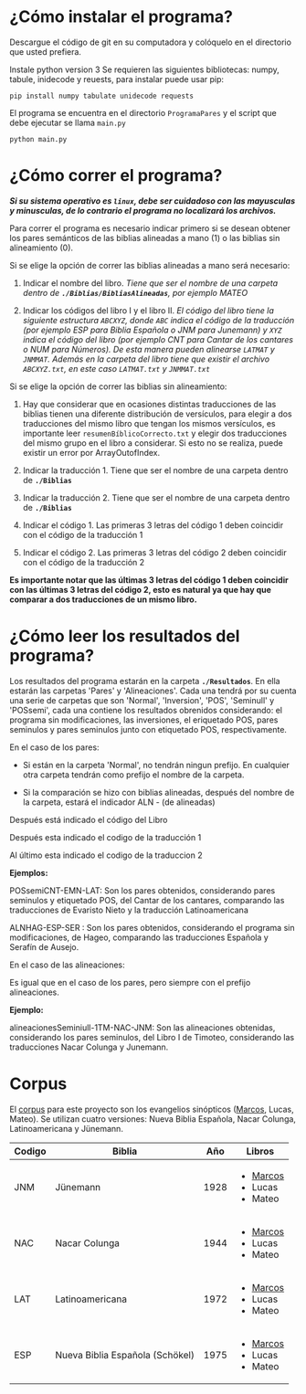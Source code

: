 # ¿Cómo instalar el programa?
Descargue el código de git en su computadora y colóquelo en el directorio que usted prefiera.

Instale python version 3
Se requieren las siguientes bibliotecas: numpy, tabule, inidecode y reuests, para instalar puede usar pip:

`pip install numpy tabulate unidecode requests`

El programa se encuentra en el directorio `ProgramaPares` y el script que debe ejecutar se llama `main.py`

`python main.py`

# ¿Cómo correr el programa?

***Si su sistema operativo es `linux`, debe ser cuidadoso con las mayusculas y minusculas, de lo contrario el programa no localizará los archivos.***

Para correr el programa es necesario indicar primero si se desean obtener los pares semánticos de las biblias alineadas a mano (1) o las biblias sin alineamiento (0). 

Si se elige la opción de correr las biblias alineadas a mano será necesario:

   1. Indicar el nombre del libro. *Tiene que ser el nombre de una carpeta dentro de **`./Biblias/BibliasAlineadas`**, por ejemplo MATEO*
   
   2. Indicar los códigos del libro I y el libro II. *El código del libro tiene la siguiente estructura `ABCXYZ`, donde `ABC` indica el código de la traducción (por ejemplo ESP para Biblia Española o JNM para Junemann) y `XYZ` indica el código del libro (por ejemplo CNT para Cantar de los cantares o NUM para Números). De esta manera pueden alinearse `LATMAT` y `JNMMAT`. Además en la carpeta del libro tiene que existir el archivo `ABCXYZ.txt`, en este caso `LATMAT.txt` y `JNMMAT.txt`*

Si se elige la opción de correr las biblias sin alineamiento:

   1. Hay que considerar que en ocasiones distintas traducciones de las biblias tienen una diferente distribución de versículos, para elegir a dos traducciones del mismo libro que tengan los mismos versículos, es importante leer `resumenBíblicoCorrecto.txt` y elegir dos traducciones del mismo grupo en el libro a considerar. Si esto no se realiza, puede existir un error por ArrayOutofIndex.
   
   2. Indicar la traducción 1. Tiene que ser el nombre de una carpeta dentro de **`./Biblias`**
   
   3. Indicar la traducción 2. Tiene que ser el nombre de una carpeta dentro de **`./Biblias`**
   
   4. Indicar el código 1. Las primeras 3 letras del código 1 deben coincidir con el código de la traducción 1
   
   5. Indicar el código 2. Las primeras 3 letras del código 2 deben coincidir con el código de la traducción 2
  
**Es importante notar que las últimas 3 letras del código 1 deben coincidir con las últimas 3 letras del código 2, esto es natural ya que hay que comparar a dos traducciones de un mismo libro.**


# ¿Cómo leer los resultados del programa?

Los resultados del programa estarán en la carpeta **`./Resultados`**. En ella estarán las carpetas 'Pares' y 'Alineaciones'. Cada una tendrá por su cuenta una serie de carpetas que son 'Normal', 'Inversion', 'POS', 'Seminull' y 'POSsemi', cada una contiene los resultados obrenidos considerando: el programa sin modificaciones, las inversiones, el eriquetado POS, pares seminulos y pares seminulos junto con etiquetado POS, respectivamente.

En el caso de los pares:

* Si están en la carpeta 'Normal', no tendrán ningun prefijo. En cualquier otra carpeta tendrán como prefijo el nombre de la carpeta.

* Si la comparación se hizo con biblias alineadas, después del nombre de la carpeta, estará el indicador ALN - (de alineadas)

Después está indicado el código del Libro

Después esta indicado el codigo de la traducción 1 

Al último esta indicado el codigo de la traduccion 2

**Ejemplos:** 

POSsemiCNT-EMN-LAT: Son los pares obtenidos, considerando pares seminulos y etiquetado POS, del Cantar de los cantares, comparando las traducciones de Evaristo Nieto y la traducción Latinoamericana

ALNHAG-ESP-SER : Son los pares obtenidos, considerando el programa sin modificaciones, de Hageo, comparando las traducciones Española y Serafín de Ausejo.

En el caso de las alineaciones:

Es igual que en el caso de los pares, pero siempre con el prefijo alineaciones.

**Ejemplo:**

alineacionesSeminiull-1TM-NAC-JNM: Son las alineaciones obtenidas, considerando los pares seminulos, del Libro I de Timoteo, considerando las traducciones Nacar Colunga y Junemann.

# Corpus

El [corpus](https://github.com/GIL-UNAM/SpanishParaphraseCorpora/tree/main/Biblias) para este proyecto son los evangelios sinópticos ([Marcos](https://github.com/GIL-UNAM/SpanishParaphraseCorpora/tree/main/Biblias/Marcos), Lucas, Mateo). Se utilizan cuatro versiones: Nueva Biblia Española, Nacar Colunga, Latinoamericana y Jünemann.

| Codigo | Biblia | Año | Libros |
| --- | --- | --- | --- |
| JNM | Jünemann | 1928 | <ul><li>[Marcos](https://github.com/GIL-UNAM/SpanishParaphraseCorpora/blob/main/Biblias/Marcos/JNMMAR.txt)</li> <li>Lucas</li> <li>Mateo</li></ul> |
| NAC | Nacar Colunga | 1944 |  <ul><li>[Marcos](https://github.com/GIL-UNAM/SpanishParaphraseCorpora/blob/main/Biblias/Marcos/NACMAR.txt)</li> <li>Lucas</li> <li>Mateo</li></ul>  |
| LAT | Latinoamericana | 1972 |  <ul><li>[Marcos](https://github.com/GIL-UNAM/SpanishParaphraseCorpora/blob/main/Biblias/Marcos/LATMAR.txt)</li> <li>Lucas</li> <li>Mateo</li></ul>  |
| ESP | Nueva Biblia Española (Schökel) | 1975 |  <ul><li>[Marcos](https://github.com/GIL-UNAM/SpanishParaphraseCorpora/blob/main/Biblias/Marcos/ESPMAR.txt)</li> <li>Lucas</li> <li>Mateo</li></ul>  |

